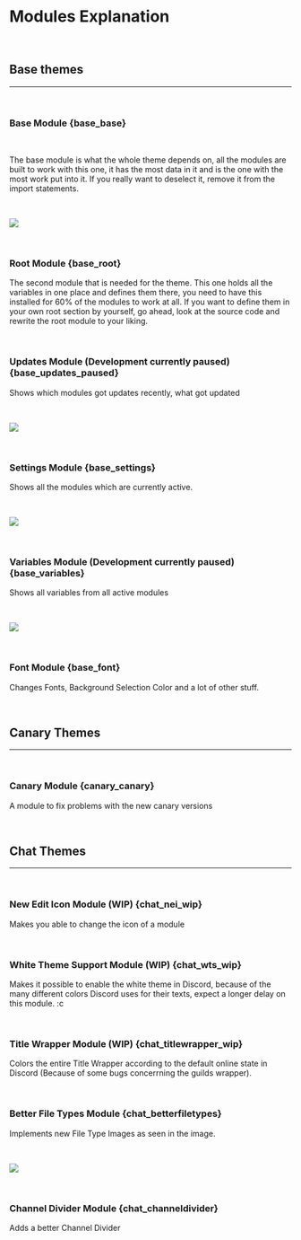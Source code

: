 # Modules Explanation
<br/>

## Base themes

<hr>

<br/>

### Base Module {base_base}

<br/>

The base module is what the whole theme depends on, all the modules are built to work with this one, it has the most data in it and is the one with the most work put into it. If you really want to deselect it, remove it from the import statements. 

<br/>

![](media/Theme_Base.png)

<br/>

### Root Module {base_root}

The second module that is needed for the theme. This one holds all the variables in one place and defines them there, you need to have this installed for 60% of the modules to work at all. If you want to define them in your own root section by yourself, go ahead, look at the source code and rewrite the root module to your liking.

<br/>

### Updates Module (Development currently paused) {base_updates_paused}

Shows which modules got updates recently, what got updated

<br/>

![](media/Theme_Update.png)

<br/>

### Settings Module {base_settings}

Shows all the modules which are currently active.

<br/>

![](media/Theme_Settings.png)

<br/>

### Variables Module (Development currently paused) {base_variables}

Shows all variables from all active modules

<br/>

![](media/Theme_Variables.png)

<br/>

### Font Module {base_font}

Changes Fonts, Background Selection Color and a lot of other stuff.

<br/>

## Canary Themes

<hr>

<br/>

### Canary Module {canary_canary}

A module to fix problems with the new canary versions

<br/>

## Chat Themes

<hr>

<br/>

### New Edit Icon Module (WIP) {chat_nei_wip}

Makes you able to change the icon of a module

<br/>

### White Theme Support Module (WIP) {chat_wts_wip}

Makes it possible to enable the white theme in Discord, because of the many different colors Discord uses for their texts, expect a longer delay on this module. :c

<br/>

### Title Wrapper Module (WIP) {chat_titlewrapper_wip}

Colors the entire Title Wrapper according to the default online state in Discord (Because of some bugs concerrning the guilds wrapper).

<br/>

### Better File Types Module {chat_betterfiletypes}

Implements new File Type Images as seen in the image.

<br/>

![](media/Theme_BetterFileTypes.png)

<br/>

### Channel Divider Module {chat_channeldivider}

Adds a better Channel Divider 

<br/>
